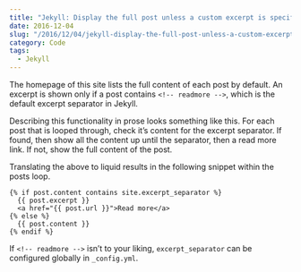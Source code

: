 ```yaml
---
title: "Jekyll: Display the full post unless a custom excerpt is specified"
date: 2016-12-04
slug: "/2016/12/04/jekyll-display-the-full-post-unless-a-custom-excerpt-is-specified/"
category: Code
tags:
  - Jekyll
---
```


The homepage of this site lists the full content of each post by default. An excerpt is shown only if a post contains `<!-- readmore -->`, which is the default excerpt separator in Jekyll.

Describing this functionality in prose looks something like this. For each post that is looped through, check it’s content for the excerpt separator. If found, then show all the content up until the separator, then a read more link. If not, show the full content of the post.

Translating the above to liquid results in the following snippet within the posts loop.

```
{% if post.content contains site.excerpt_separator %}
  {{ post.excerpt }}
  <a href="{{ post.url }}">Read more</a>
{% else %}
  {{ post.content }}
{% endif %}
```

If `<!-- readmore -->` isn’t to your liking, `excerpt_separator` can be configured globally in `_config.yml`.

